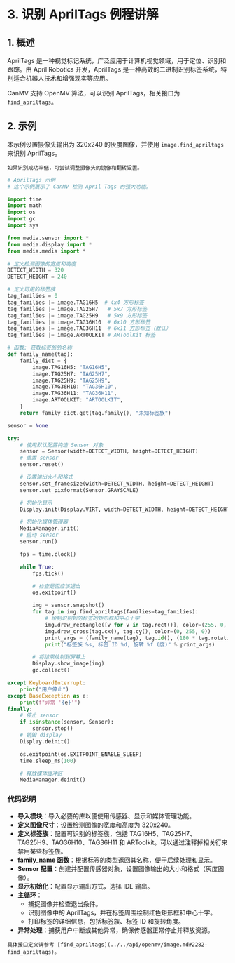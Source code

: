 # 3. 识别 AprilTags 例程讲解

## 1. 概述

AprilTags 是一种视觉标记系统，广泛应用于计算机视觉领域，用于定位、识别和跟踪。由 April Robotics 开发，AprilTags 是一种高效的二进制识别标签系统，特别适合机器人技术和增强现实等应用。

CanMV 支持 OpenMV 算法，可以识别 AprilTags，相关接口为 `find_apriltags`。

## 2. 示例

本示例设置摄像头输出为 320x240 的灰度图像，并使用 `image.find_apriltags` 来识别 AprilTags。

```{tip}
如果识别成功率低，可尝试调整摄像头的镜像和翻转设置。
```

```python
# AprilTags 示例
# 这个示例展示了 CanMV 检测 April Tags 的强大功能。

import time
import math
import os
import gc
import sys

from media.sensor import *
from media.display import *
from media.media import *

# 定义检测图像的宽度和高度
DETECT_WIDTH = 320
DETECT_HEIGHT = 240

# 定义可用的标签族
tag_families = 0
tag_families |= image.TAG16H5  # 4x4 方形标签
tag_families |= image.TAG25H7   # 5x7 方形标签
tag_families |= image.TAG25H9   # 5x9 方形标签
tag_families |= image.TAG36H10  # 6x10 方形标签
tag_families |= image.TAG36H11  # 6x11 方形标签（默认）
tag_families |= image.ARTOOLKIT # ARToolKit 标签

# 函数: 获取标签族的名称
def family_name(tag):
    family_dict = {
        image.TAG16H5: "TAG16H5",
        image.TAG25H7: "TAG25H7",
        image.TAG25H9: "TAG25H9",
        image.TAG36H10: "TAG36H10",
        image.TAG36H11: "TAG36H11",
        image.ARTOOLKIT: "ARTOOLKIT",
    }
    return family_dict.get(tag.family(), "未知标签族")

sensor = None

try:
    # 使用默认配置构造 Sensor 对象
    sensor = Sensor(width=DETECT_WIDTH, height=DETECT_HEIGHT)
    # 重置 sensor
    sensor.reset()

    # 设置输出大小和格式
    sensor.set_framesize(width=DETECT_WIDTH, height=DETECT_HEIGHT)
    sensor.set_pixformat(Sensor.GRAYSCALE)

    # 初始化显示
    Display.init(Display.VIRT, width=DETECT_WIDTH, height=DETECT_HEIGHT, fps=100)

    # 初始化媒体管理器
    MediaManager.init()
    # 启动 sensor
    sensor.run()

    fps = time.clock()

    while True:
        fps.tick()

        # 检查是否应该退出
        os.exitpoint()

        img = sensor.snapshot()
        for tag in img.find_apriltags(families=tag_families):
            # 绘制识别到的标签的矩形框和中心十字
            img.draw_rectangle([v for v in tag.rect()], color=(255, 0, 0))
            img.draw_cross(tag.cx(), tag.cy(), color=(0, 255, 0))
            print_args = (family_name(tag), tag.id(), (180 * tag.rotation()) / math.pi)
            print("标签族 %s, 标签 ID %d, 旋转 %f (度)" % print_args)

        # 将结果绘制到屏幕上
        Display.show_image(img)
        gc.collect()

except KeyboardInterrupt:
    print("用户停止")
except BaseException as e:
    print(f"异常 '{e}'")
finally:
    # 停止 sensor
    if isinstance(sensor, Sensor):
        sensor.stop()
    # 销毁 display
    Display.deinit()

    os.exitpoint(os.EXITPOINT_ENABLE_SLEEP)
    time.sleep_ms(100)

    # 释放媒体缓冲区
    MediaManager.deinit()
```

### 代码说明

- **导入模块**：导入必要的库以便使用传感器、显示和媒体管理功能。
- **定义图像尺寸**：设置检测图像的宽度和高度为 320x240。
- **定义标签族**：配置可识别的标签族，包括 TAG16H5、TAG25H7、TAG25H9、TAG36H10、TAG36H11 和 ARToolkit。可以通过注释掉相关行来禁用某些标签族。
- **family_name 函数**：根据标签的类型返回其名称，便于后续处理和显示。
- **Sensor 配置**：创建并配置传感器对象，设置图像输出的大小和格式（灰度图像）。
- **显示初始化**：配置显示输出方式，选择 IDE 输出。
- **主循环**：
  - 捕捉图像并检查退出条件。
  - 识别图像中的 AprilTags，并在标签周围绘制红色矩形框和中心十字。
  - 打印标签的详细信息，包括标签族、标签 ID 和旋转角度。
- **异常处理**：捕获用户中断或其他异常，确保传感器正常停止并释放资源。

```{admonition} 提示
具体接口定义请参考 [find_apriltags](../../api/openmv/image.md#2282-find_apriltags)。
```
